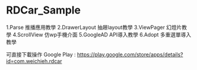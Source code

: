 # RDCar_Sample
1.Parse 推播應用教學
2.DrawerLayout 抽屜layout教學
3.ViewPager 幻燈片教學
4.ScrollView 仿wp手機介面
5.GoogleAD API導入教學
6.Adopt	多重選單導入教學


可直接下載操作
Google Play : https://play.google.com/store/apps/details?id=com.weichieh.rdcar
